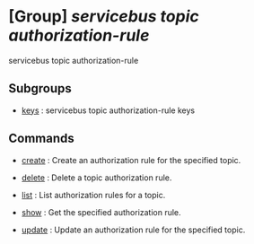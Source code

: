 # [Group] _servicebus topic authorization-rule_

servicebus topic authorization-rule

## Subgroups

- [keys](/Commands/servicebus/topic/authorization-rule/keys/readme.md)
: servicebus topic authorization-rule keys

## Commands

- [create](/Commands/servicebus/topic/authorization-rule/_create.md)
: Create an authorization rule for the specified topic.

- [delete](/Commands/servicebus/topic/authorization-rule/_delete.md)
: Delete a topic authorization rule.

- [list](/Commands/servicebus/topic/authorization-rule/_list.md)
: List authorization rules for a topic.

- [show](/Commands/servicebus/topic/authorization-rule/_show.md)
: Get the specified authorization rule.

- [update](/Commands/servicebus/topic/authorization-rule/_update.md)
: Update an authorization rule for the specified topic.
